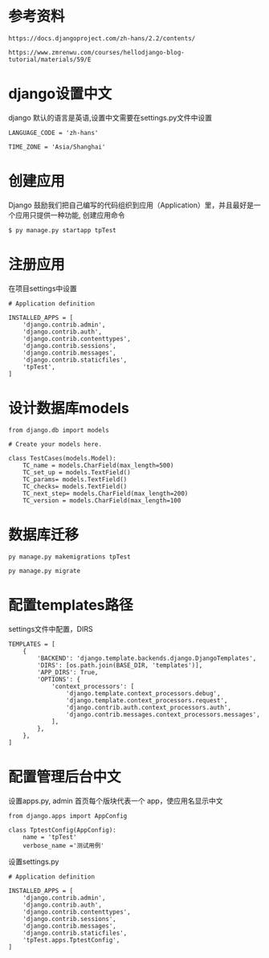 <!--
 * @Author: joker.zhang
 * @Date: 2020-06-23 09:51:27
 * @LastEditors: joker.zhang
 * @LastEditTime: 2020-06-23 17:59:50
 * @Description: For Automation
--> 

# 参考资料
```
https://docs.djangoproject.com/zh-hans/2.2/contents/

https://www.zmrenwu.com/courses/hellodjango-blog-tutorial/materials/59/E
```

# django设置中文
django 默认的语言是英语,设置中文需要在settings.py文件中设置
```
LANGUAGE_CODE = 'zh-hans'

TIME_ZONE = 'Asia/Shanghai'
```

# 创建应用
Django 鼓励我们把自己编写的代码组织到应用（Application）里，并且最好是一个应用只提供一种功能, 创建应用命令
```
$ py manage.py startapp tpTest

```
# 注册应用
在项目settings中设置
```
# Application definition

INSTALLED_APPS = [
    'django.contrib.admin',
    'django.contrib.auth',
    'django.contrib.contenttypes',
    'django.contrib.sessions',
    'django.contrib.messages',
    'django.contrib.staticfiles',
    'tpTest',
]
```
# 设计数据库models

```
from django.db import models

# Create your models here.

class TestCases(models.Model):
    TC_name = models.CharField(max_length=500)
    TC_set_up = models.TextField()
    TC_params= models.TextField()
    TC_checks= models.TextField()
    TC_next_step= models.CharField(max_length=200)
    TC_version = models.CharField(max_length=100
```
# 数据库迁移

```
py manage.py makemigrations tpTest
```
```
py manage.py migrate
```
# 配置templates路径
settings文件中配置，DIRS
```
TEMPLATES = [
    {
        'BACKEND': 'django.template.backends.django.DjangoTemplates',
        'DIRS': [os.path.join(BASE_DIR, 'templates')],
        'APP_DIRS': True,
        'OPTIONS': {
            'context_processors': [
                'django.template.context_processors.debug',
                'django.template.context_processors.request',
                'django.contrib.auth.context_processors.auth',
                'django.contrib.messages.context_processors.messages',
            ],
        },
    },
]
```
# 配置管理后台中文
设置apps.py, admin 首页每个版块代表一个 app，使应用名显示中文
```
from django.apps import AppConfig

class TptestConfig(AppConfig):
    name = 'tpTest'
    verbose_name ='测试用例'
```
设置settings.py
```
# Application definition

INSTALLED_APPS = [
    'django.contrib.admin',
    'django.contrib.auth',
    'django.contrib.contenttypes',
    'django.contrib.sessions',
    'django.contrib.messages',
    'django.contrib.staticfiles',
    'tpTest.apps.TptestConfig',
]
```